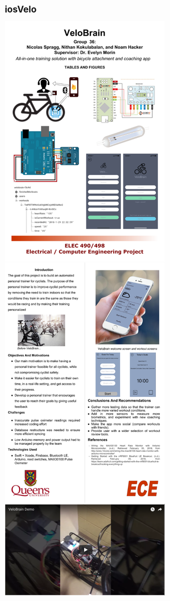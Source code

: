 # iosVelo

![poster side 1](https://github.com/velobrain/iosVelo/blob/master/490TemplatePoster_2017-2018.ppt%20(2).png)
![poster side 2](https://github.com/velobrain/iosVelo/blob/master/490TemplatePoster_2017-2018.ppt%20(3).png)
[![demo](https://github.com/velobrain/iosVelo/blob/master/Screen%20Shot%202018-02-14%20at%2011.19.50%20PM.png)](https://www.youtube.com/watch?v=qEIG4rB1E4U)
